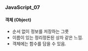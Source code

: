 ### JavaScript_07

#### 객체 (Object)
- 순서 없이 정보를 저장하는 그릇
- 이름이 있는 정리정돈된 상자 같은 느낌.
- 객체에는 함수를 담을 수 있음.